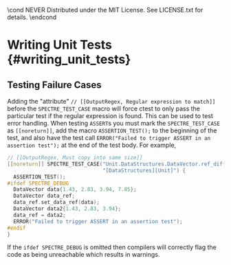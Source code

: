 \cond NEVER
Distributed under the MIT License.
See LICENSE.txt for details.
\endcond
# Writing Unit Tests {#writing_unit_tests}

## Testing Failure Cases

Adding the "attribute" `// [[OutputRegex, Regular expression to match]]`
before the `SPECTRE_TEST_CASE` macro will force ctest to only pass the particular test
if the regular expression is found. This can be used to test error handling.
When testing `ASSERT`s you must mark the `SPECTRE_TEST_CASE` as `[[noreturn]]`,
add the macro `ASSERTION_TEST();` to the beginning of the test, and also have
the test call `ERROR("Failed to trigger ASSERT in an assertion test");` at the
end of the test body.
For example,

```cpp
// [[OutputRegex, Must copy into same size]]
[[noreturn]] SPECTRE_TEST_CASE("Unit.DataStructures.DataVector.ref_diff_size",
                               "[DataStructures][Unit]") {
  ASSERTION_TEST();
#ifdef SPECTRE_DEBUG
  DataVector data{1.43, 2.83, 3.94, 7.85};
  DataVector data_ref;
  data_ref.set_data_ref(data);
  DataVector data2{1.43, 2.83, 3.94};
  data_ref = data2;
  ERROR("Failed to trigger ASSERT in an assertion test");
#endif
}
```

If the `ifdef SPECTRE_DEBUG` is omitted then compilers will correctly flag
the code as being unreachable which results in warnings.
